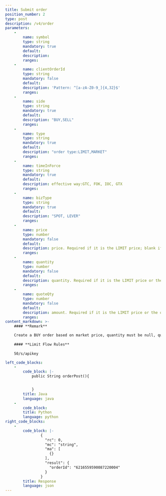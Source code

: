 ```yaml
---
title: Submit order
position_number: 2
type: post
description: /v4/order
parameters:
    -
        name: symbol
        type: string
        mandatory: true
        default:
        description: 
        ranges:
    -
        name: clientOrderId
        type: string
        mandatory: false
        default:
        description: 'Pattern: ^[a-zA-Z0-9_]{4,32}$'
        ranges:
    -
        name: side
        type: string
        mandatory: true
        default:
        description: "BUY,SELL"
        ranges:
    -
        name: type
        type: string
        mandatory: true
        default:
        description: "order type:LIMIT,MARKET"
        ranges:
    -
        name: timeInForce
        type: string
        mandatory: true
        default:
        description: effective way:GTC, FOK, IOC, GTX
        ranges:
    -
        name: bizType
        type: string
        mandatory: true
        default:
        description: "SPOT, LEVER"
        ranges:
    -
        name: price
        type: number
        mandatory: false
        default:
        description: price. Required if it is the LIMIT price; blank if it is the MARKET price
        ranges:
    -
        name: quantity
        type: number
        mandatory: false
        default:
        description: quantity. Required if it is the LIMIT price or the order is placed at the market price by quantity
        ranges:
    -
        name: quoteQty
        type: number
        mandatory: false
        default:
        description: amount. Required if it is the LIMIT price or the order is the market price when placing an order by amount
        ranges:
content_markdown: >-
    #### **Remark**

    Create a BUY order based on market price, quantity must be null, quoteQty required; Create a SELL order based on market price, quoteQty must be null, quantity required.  
  
    #### **Limit Flow Rules**
    
    50/s/apikey

left_code_blocks:
    -
        code_block: |-
            public String orderPost(){


            }
        title: Java
        language: java
    -
        code_block:
        title: Python
        language: python
right_code_blocks:
    -
        code_block: |-
                {
                  "rc": 0,
                  "mc": "string",
                  "ma": [
                    {}
                  ],
                  "result": {
                    "orderId": "6216559590087220004"  
                  }
                }
        title: Response
        language: json
---
```

